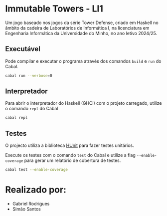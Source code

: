 # Immutable Towers - LI1

Um jogo baseado nos jogos da série Tower Defense, criado em Haskell no âmbito da cadeira de Laboratórios de Informática I, na licenciatura em Engenharia Informática da Universidade do Minho, no ano letivo 2024/25.


## Executável

Pode compilar e executar o programa através dos comandos `build` e `run` do Cabal.

```bash
cabal run --verbose=0
```

## Interpretador

Para abrir o interpretador do Haskell (GHCi) com o projeto carregado, utilize o comando `repl` do Cabal

```bash
cabal repl
```

## Testes

O projecto utiliza a biblioteca [HUnit](https://hackage.haskell.org/package/HUnit) para fazer testes unitários.

Execute os testes com o comando `test` do Cabal e utilize a flag `--enable-coverage` para gerar um relatório de cobertura de testes.

```bash
cabal test --enable-coverage
```

# Realizado por:
- Gabriel Rodrigues
- Simão Santos
